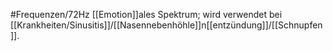 #Frequenzen/72Hz
[[Emotion]]ales Spektrum; wird verwendet bei [[Krankheiten/Sinusitis]]/[[Nasennebenhöhle]]n[[entzündung]]/[[Schnupfen]].